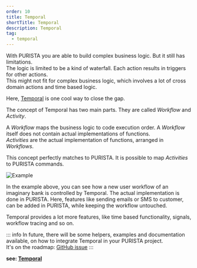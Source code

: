 ```yaml
---
order: 10
title: Temporal
shortTitle: Temporal
description: Temporal
tag:
  - temporal
---
```


With PURISTA you are able to build complex business logic. But it still has limitations.  
The logic is limited to be a kind of waterfall. Each action results in triggers for other actions.  
This might not fit for complex business logic, which involves a lot of cross domain actions and time based logic.

Here, [Temporal](https://temporal.io) is one cool way to close the gap.  

The concept of Temporal has two main parts. They are called _Workflow_ and _Activity_.  

A _Workflow_ maps the business logic to code execution order. A _Workflow_ itself does not contain actual implementations of functions.  
_Activities_ are the actual implementation of functions, arranged in _Workflows_.  

This concept perfectly matches to PURISTA. It is possible to map _Activities_ to PURISTA commands.

![Example](/graphic/temporal.svg)

In the example above, you can see how a new user workflow of an imaginary bank is controlled by Temporal. The actual implementation is done in PURISTA. Here, features like sending emails or SMS to customer, can be added in PURISTA, while keeping the workflow untouched.

Temporal provides a lot more features, like time based functionality, signals, workflow tracing and so on.

::: info
In future, there will be some helpers, examples and documentation available, on how to integrate Temporal in your PURISTA project.  
It's on the roadmap: [GitHub issue](https://github.com/sebastianwessel/purista/issues/86)
:::

**see: [Temporal](https://temporal.io)**

